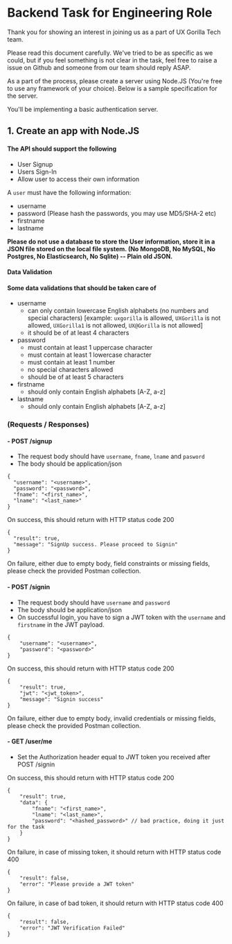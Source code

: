 # Backend Task for Engineering Role

Thank you for showing an interest in joining us as a part of UX Gorilla Tech team. 

Please read this document carefully. We've tried to be as specific as we could, but if you feel something is not clear in the task, feel free to raise a issue on Github and someone from our team should reply ASAP.

As a part of the process, please create a server using Node.JS (You're free to use any framework of your choice). Below is a sample specification for the server.

You'll be implementing a basic authentication server.

## 1. Create an app with Node.JS

 #### The API should support the following
- User Signup
- Users Sign-In
- Allow user to access their own information

A `user` must have the following information:
- username
- password (Please hash the passwords, you may use MD5/SHA-2 etc)
- firstname
- lastname

**Please do not use a database to store the User information, store it in a JSON file stored on the local file system. (No MongoDB, No MySQL, No Postgres, No Elasticsearch, No Sqlite) -- Plain old JSON.**



#### Data Validation

#### Some data validations that should be taken care of
- username
	- can only contain lowercase English alphabets (no numbers and special characters) [example: `uxgorilla` is allowed, `UXGorilla` is not allowed, `UXGorilla1` is not allowed, `UX@Gorilla` is not allowed]
	- it should be of at least 4 characters
- password
	- must contain at least 1 uppercase character
	- must contain at least 1 lowercase character
	- must contain at least 1 number
	- no special characters allowed
	- should be of at least 5 characters
- firstname
	- should only contain English alphabets [A-Z, a-z]
- lastname
	- should only contain English alphabets [A-Z, a-z]


### (Requests / Responses)
#### - POST /signup
- The request body should have `username`, `fname`, `lname` and `pasword`
- The body should be application/json
```
{
  "username": "<username>",
  "password": "<password>",
  "fname": "<first_name>",
  "lname": "<last_name>"
}
```
 On success, this should return with HTTP status code 200
```
{
  "result": true,
  "message": "SignUp success. Please proceed to Signin"
}
```
On failure,  either due to empty body, field constraints or missing fields, please check the provided Postman collection.

#### - POST /signin
- The request body should have `username` and `password`
- The body should be application/json
- On successful login, you have to sign a JWT token with the `username` and `firstname` in the JWT payload.
```
{
    "username": "<username>",
    "password": "<password>"
}
```
 On success, this should return with HTTP status code 200
```
{
    "result": true,
    "jwt": "<jwt_token>",
    "message": "Signin success"
}
```
On failure,  either due to empty body, invalid credentials or missing fields, please check the provided Postman collection.

#### - GET /user/me
- Set the Authorization header equal to JWT token you received after POST /signin

On success, this should return with HTTP status code 200
```
{
    "result": true,
    "data": {
        "fname": "<first_name>",
        "lname": "<last_name>",
        "password": "<hashed_password>" // bad practice, doing it just for the task
    }
}
```
On failure, in case of missing token, it should return with HTTP status code 400
```
{
    "result": false,
    "error": "Please provide a JWT token"
}
```
On failure, in case of bad token, it should return with HTTP status code 400
```
{
    "result": false,
    "error": "JWT Verification Failed"
}
```